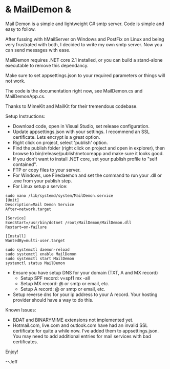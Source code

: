 # & MailDemon &

Mail Demon is a simple and lightweight C# smtp server. Code is simple and easy to follow.

After fussing with hMailServer on Windows and PostFix on Linux and being very frustrated with both, I decided to write my own smtp server. Now you can send messages with ease.

MailDemon requires .NET core 2.1 installed, or you can build a stand-alone executable to remove this dependancy.

Make sure to set appsettings.json to your required parameters or things will not work.

The code is the documentation right now, see MailDemon.cs and MailDemonApp.cs.

Thanks to MimeKit and MailKit for their tremendous codebase.

Setup Instructions:
- Download code, open in Visual Studio, set release configuration.
- Update appsettings.json with your settings. I recommend an SSL certificate. Lets encrypt is a great option.
- Right click on project, select 'publish' option.
- Find the publish folder (right click on project and open in explorer), then browse to bin/release/publish/netcoreapp and make sure it looks good.
- If you don't want to install .NET core, set your publish profile to "self contained".
- FTP or copy files to your server.
- For Windows, use Firedaemon and set the command to run your .dll or .exe from your publish step.
- For Linux setup a service:

```
sudo nano /lib/systemd/system/MailDemon.service
[Unit]
Description=Mail Demon Service
After=network.target

[Service]
ExecStart=/usr/bin/dotnet /root/MailDemon/MailDemon.dll
Restart=on-failure

[Install]
WantedBy=multi-user.target

sudo systemctl daemon-reload 
sudo systemctl enable MailDemon
sudo systemctl start MailDemon 
systemctl status MailDemon
```

- Ensure you have setup DNS for your domain (TXT, A and MX record)
  - Setup SPF record: v=spf1 mx -all
  - Setup MX record: @ or smtp or email, etc.
  - Setup A record: @ or smtp or email, etc.
- Setup reverse dns for your ip address to your A record. Your hosting provider should have a way to do this.

Known Issues:
- BDAT and BINARYMIME extensions not implemented yet.
- Hotmail.com, live.com and outlook.com have had an invalid SSL certificate for quite a while now. I've added them to appsettings.json. You may need to add additional entries for mail services with bad certificates.

Enjoy!

--Jeff
